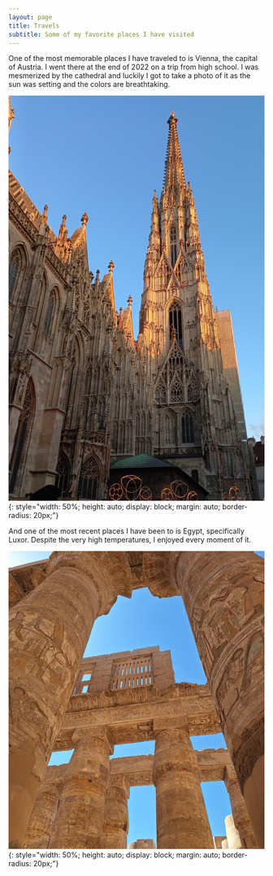 ```yaml
---
layout: page
title: Travels
subtitle: Some of my favorite places I have visited
---
```


One of the most memorable places I have traveled to is Vienna, the capital of Austria. I went there at the end of 2022 on a trip from high school. I was mesmerized by the cathedral and luckily I got to take a photo of it as the sun was setting and the colors are breathtaking.

![Vienna](/assets/img/vienna.jpg){: style="width: 50%; height: auto; display: block; margin: auto; border-radius: 20px;"}

And one of the most recent places I have been to is Egypt, specifically Luxor. Despite the very high temperatures, I enjoyed every moment of it.

![Luxor](/assets/img/egypt.jpg){: style="width: 50%; height: auto; display: block; margin: auto; border-radius: 20px;"}
